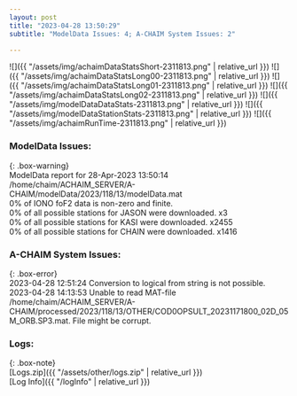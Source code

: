 ```yaml
---
layout: post
title: "2023-04-28 13:50:29"
subtitle: "ModelData Issues: 4; A-CHAIM System Issues: 2"

---
```


![]({{ "/assets/img/achaimDataStatsShort-2311813.png" | relative_url }})
![]({{ "/assets/img/achaimDataStatsLong00-2311813.png" | relative_url }})
![]({{ "/assets/img/achaimDataStatsLong01-2311813.png" | relative_url }})
![]({{ "/assets/img/achaimDataStatsLong02-2311813.png" | relative_url }})
![]({{ "/assets/img/modelDataDataStats-2311813.png" | relative_url }})
![]({{ "/assets/img/modelDataStationStats-2311813.png" | relative_url }})
![]({{ "/assets/img/achaimRunTime-2311813.png" | relative_url }})


### ModelData Issues:  
  
{: .box-warning}  
 ModelData report for 28-Apr-2023 13:50:14   
 /home/chaim/ACHAIM_SERVER/A-CHAIM/modelData/2023/118/13/modelData.mat   
 0% of IONO foF2 data is non-zero and finite.   
 0% of all possible stations for JASON were downloaded. x3   
 0% of all possible stations for KASI were downloaded. x2455   
 0% of all possible stations for CHAIN were downloaded. x1416   
  
### A-CHAIM System Issues:  
  
{: .box-error}  
2023-04-28 12:51:24 Conversion to logical from string is not possible.  
2023-04-28 14:13:53 Unable to read MAT-file /home/chaim/ACHAIM_SERVER/A-CHAIM/processed/2023/118/13/OTHER/COD0OPSULT_20231171800_02D_05M_ORB.SP3.mat. File might be corrupt.  

### Logs:  
  
{: .box-note}  
[Logs.zip]({{ "/assets/other/logs.zip" | relative_url }})  
[Log Info]({{ "/logInfo" | relative_url }})  
